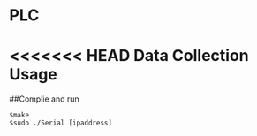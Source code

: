 # PLC


<<<<<<< HEAD
Data Collection Usage
===

##Complie and run

```
$make 
$sudo ./Serial [ipaddress]
```

